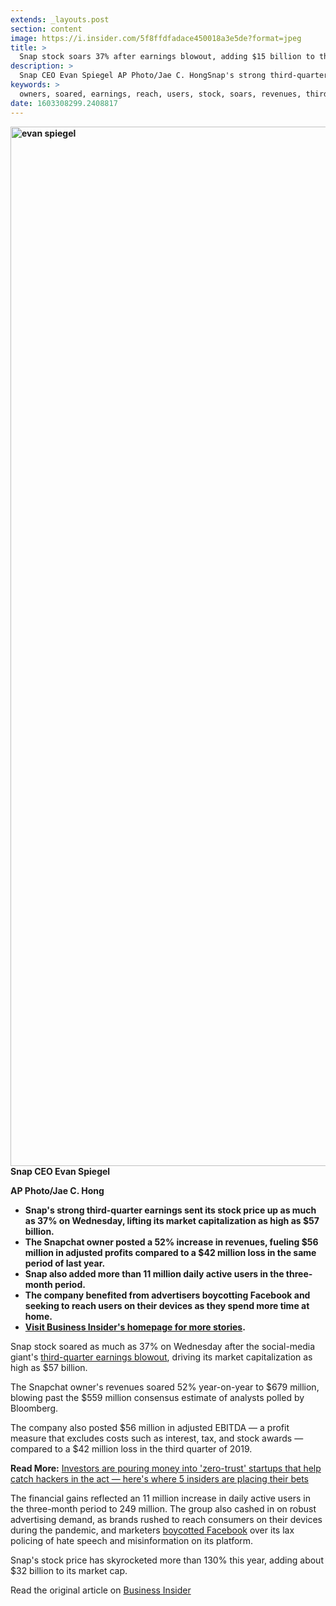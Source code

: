 ```yaml
--- 
extends: _layouts.post 
section: content 
image: https://i.insider.com/5f8ffdfadace450018a3e5de?format=jpeg 
title: > 
  Snap stock soars 37% after earnings blowout, adding $15 billion to the Snapchat owner's market value 
description: > 
  Snap CEO Evan Spiegel AP Photo/Jae C. HongSnap's strong third-quarter earnings sent its stock price up as much as 37% on Wednesday, lifting its market capitalization as high as $57 billion.The company benefited from advertisers boycotting Facebook and seeking to reach users on their devices as they spend more time at home.Snap stock soared as much as 37% on Wednesday after the social-media giant's third-quarter earnings blowout, driving its market capitalization as high as $57 billion.The Snapchat owner's revenues soared 52% year-on-year to $679 million, blowing past the $559 million consensus estimate of analysts polled by Bloomberg.Snap's stock price has skyrocketed more than 130% this year, adding about $32 billion to its market cap. 
keywords: > 
  owners, soared, earnings, reach, users, stock, soars, revenues, thirdquarter, blowout, billion, market, snapchat, value, million, threemonth, snap 
date: 1603308299.2408817 
--- 
```

<div><p><strong>
	<img alt="evan spiegel" height="1663" width="3326" charset="" class="img-responsive imported-news-entry-img" src="https://i.insider.com/5f8ffdfadace450018a3e5de?format=jpeg">
Snap CEO Evan Spiegel
<p class="copyright">AP Photo/Jae C. Hong</p>

</strong></p><ul><li><strong>Snap's strong third-quarter earnings sent its stock price up as much as 37% on Wednesday, lifting its market capitalization as high as $57 billion.</strong></li><li><strong>The Snapchat owner posted a 52% increase in revenues, fueling $56 million in adjusted profits compared to a $42 million loss in the same period of last year.</strong></li><li><strong>Snap also added more than 11 million daily active users in the three-month period.</strong></li><li><strong>The company benefited from advertisers boycotting Facebook and seeking to reach users on their devices as they spend more time at home.</strong></li><li><strong><strong><a href="https://www.businessinsider.com/international?utm_source=markets&amp;utm_medium=ingest" target="_blank">Visit Business Insider's homepage for more stories</a>.</strong></strong></li></ul><p>Snap stock soared as much as 37% on Wednesday after the social-media giant's <a href="https://www.businessinsider.com/snap-q3-2020-earnings-revenue-daily-active-users-increase-stock-2020-10#:~:text=Snapchat's%20parent%20company%20said%20it,shot%20up%20more%20than%2020%25.?utm_source=markets&amp;utm_medium=ingest" target="_blank">third-quarter earnings blowout</a>, driving its market capitalization as high as $57 billion.</p><p>The Snapchat owner's revenues soared 52% year-on-year to $679 million, blowing past the $559 million consensus estimate of analysts polled by Bloomberg.</p><p>The company also posted $56 million in adjusted EBITDA &#8212; a profit measure that excludes costs such as interest, tax, and stock awards &#8212; compared to a $42 million loss in the third quarter of 2019. &#13;
    </p><p class="htl-ad ">&#13;
    </p>&#13;
&#13;
    <p class="htl-ad ">&#13;
    </p>&#13;
<p><strong>Read More:</strong>&#160;<a href="https://www.businessinsider.com/investors-cybersecurity-startups-kleiner-bain-netskope-biocatch-2020-10?utm_source=markets&amp;utm_medium=ingest" target="_blank" rel="noopener noreferrer">Investors are pouring money into 'zero-trust' startups that help catch hackers in the act &#8212; here's where 5 insiders are placing their bets</a></p><p>The financial gains reflected an 11 million increase in daily active users in the three-month period to 249 million. The group also cashed in on robust advertising demand, as brands rushed to reach consumers on their devices during the pandemic, and marketers <a href="https://www.businessinsider.com/companies-no-longer-advertising-on-facebook-after-poor-speech-moderation-2020-6?utm_source=markets&amp;utm_medium=ingest" target="_blank">boycotted Facebook</a> over its lax policing of hate speech and misinformation on its platform.</p><p>Snap's stock price has skyrocketed more than 130% this year, adding about $32 billion to its market cap.</p><a></a><p>Read the original article on <a href="https://www.businessinsider.com/snap-stock-price-soars-snapchat-smashes-profit-user-growth-forecasts-2020-10" target="_blank">Business Insider</a> </p></div>